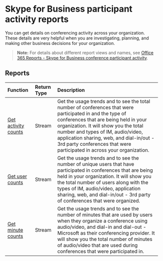 # Skype for Business participant activity reports

You can get details on conferencing activity across your organization. These details are very helpful when you are investigating, planning, and making other business decisions for your organization.

> **Note:** For details about different report views and names, see [Office 365 Reports - Skype for Business conference participant activity](https://support.office.com/client/Skype-for-Business-Online-conference-participant-activity-c3c89995-65dd-4715-9e38-bb244c742c6b).

## Reports

| Function                                 | Return Type | Description                              |
| :--------------------------------------- | :---------- | :--------------------------------------- |
| [Get activity counts](../api/reportroot_skypeforbusinessparticipantactivitycounts.md) | Stream      | Get the usage trends and to see the total number of conferences that were participated in and the type of conferences that are being held in your organization. It will show you the total number and types of IM, audio/video, application sharing, web, and dial-in/out - 3rd party conferences that were participated in across your organization. |
| [Get user counts](../api/reportroot_skypeforbusinessparticipantactivityusercounts.md) | Stream      | Get the usage trends and to see the number of unique users that have participated in conferences that are being held in your organization. It will show you the total number of users along with the types of IM, audio/video, application sharing, web, and dial-in/out - 3rd party of conferences that were organized. |
| [Get minute counts](../api/reportroot_skypeforbusinessparticipantactivityminutecounts.md) | Stream      | Get the usage trends and to see the number of minutes that are used by users when they organize a conference using audio/video, and dial-in and dial-out - Microsoft as their conferencing provider. It will show you the total number of minutes of audio/video that are used during conferences that were participated in. |
